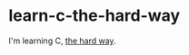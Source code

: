 learn-c-the-hard-way
====================

I'm learning C, [the hard way](http://c.learncodethehardway.org/).


